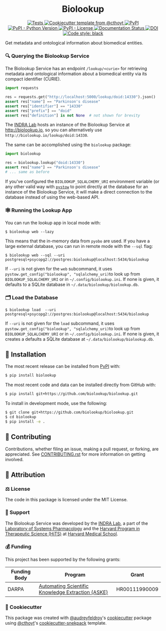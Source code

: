 <!--
<p align="center">
  <img src="https://github.com/biolookup/biolookup/raw/main/docs/source/logo.png" height="150">
</p>
-->

<h1 align="center">
  Biolookup
</h1>

<p align="center">
    <a href="https://github.com/biolookup/biolookup/actions?query=workflow%3ATests">
        <img alt="Tests" src="https://github.com/biolookup/biolookup/workflows/Tests/badge.svg" />
    </a>
    <a href="https://github.com/cthoyt/cookiecutter-python-package">
        <img alt="Cookiecutter template from @cthoyt" src="https://img.shields.io/badge/Cookiecutter-python--package-yellow" /> 
    </a>
    <a href="https://pypi.org/project/biolookup">
        <img alt="PyPI" src="https://img.shields.io/pypi/v/biolookup" />
    </a>
    <a href="https://pypi.org/project/biolookup">
        <img alt="PyPI - Python Version" src="https://img.shields.io/pypi/pyversions/biolookup" />
    </a>
    <a href="https://github.com/biolookup/biolookup/blob/main/LICENSE">
        <img alt="PyPI - License" src="https://img.shields.io/pypi/l/biolookup" />
    </a>
    <a href='https://biolookup.readthedocs.io/en/latest/?badge=latest'>
        <img src='https://readthedocs.org/projects/biolookup/badge/?version=latest' alt='Documentation Status' />
    </a>
    <a href="https://zenodo.org/badge/latestdoi/400996921">
        <img src="https://zenodo.org/badge/400996921.svg" alt="DOI">
    </a>
    <a href='https://github.com/psf/black'>
        <img src='https://img.shields.io/badge/code%20style-black-000000.svg' alt='Code style: black' />
    </a>
</p>

Get metadata and ontological information about biomedical entities.

### 🔍 Querying the Biolookup Service

The Biolookup Service has an endpoint `/lookup/<curie>` for retrieving metadata
and ontological information about a biomedical entity via its compact identifier (CURIE).

```python
import requests

res = requests.get("http://localhost:5000/lookup/doid:14330").json()
assert res["name"] == "Parkinson's disease"
assert res["identifier"] == "14330"
assert res["prefix"] == "doid"
assert res["definition"] is not None  # not shown for brevity
```

The [INDRA Lab](https://indralab.github.io) hosts an instance of the Biolookup Service at 
http://biolookup.io, so you can alternatively use `http://biolookup.io/lookup/doid:14330`.

The same can be accomplished using the `biolookup` package:

```python
import biolookup

res = biolookup.lookup("doid:14330")
assert res["name"] == "Parkinson's disease"
# ... same as before
```

If you've configured the `BIOLOOKUP_SQLALCHEMY_URI` environment variable (or any other valid way
with [`pystow`](https://github.com/cthoyt/pystow) to point directly at the database for an instance
of the Biolookup Service, it will make a direct connection to the database instead of using the
web-based API.

### 🕸️ Running the Lookup App

You can run the lookup app in local mode with:

```shell
$ biolookup web --lazy
```

This means that the in-memory data from `pyobo` are used. If you have a large external database, you
can run in remote mode with the `--sql` flag:

```shell
$ biolookup web --sql --uri postgresql+psycopg2://postgres:biolookup@localhost:5434/biolookup
```

If `--uri` is not given for the `web` subcommand, it
uses `pystow.get_config("biolookup", "sqlalchemy_uri)`to look up from `BIOLOOKUP_SQLALCHEMY_URI` or
in `~/.config/biolookup.ini`. If none is given, it defaults to a SQLite database
in `~/.data/biolookup/biolookup.db`.

### 🗂️ Load the Database

```shell
$ biolookup load  --uri postgresql+psycopg2://postgres:biolookup@localhost:5434/biolookup
```

If `--uri` is not given for the `load` subcommand, it
uses `pystow.get_config("biolookup", "sqlalchemy_uri)`to look up from `BIOLOOKUP_SQLALCHEMY_URI` or
in `~/.config/biolookup.ini`. If none is given, it creates a defaults a SQLite database
at `~/.data/biolookup/biolookup.db`.

## 🚀 Installation

The most recent release can be installed from
[PyPI](https://pypi.org/project/biolookup/) with:

```bash
$ pip install biolookup
```

The most recent code and data can be installed directly from GitHub with:

```bash
$ pip install git+https://github.com/biolookup/biolookup.git
```

To install in development mode, use the following:

```bash
$ git clone git+https://github.com/biolookup/biolookup.git
$ cd biolookup
$ pip install -e .
```

## 👐 Contributing

Contributions, whether filing an issue, making a pull request, or forking, are appreciated. See
[CONTRIBUTING.rst](https://github.com/biolookup/biolookup/blob/master/CONTRIBUTING.rst) for more
information on getting involved.

## 👀 Attribution

### ⚖️ License

The code in this package is licensed under the MIT License.

<!--
### 📖 Citation

Citation goes here!
-->

### 🎁 Support

The Biolookup Service was developed by the [INDRA Lab](https://indralab.github.io), a part of the
[Laboratory of Systems Pharmacology](https://hits.harvard.edu/the-program/laboratory-of-systems-pharmacology/about/)
and the [Harvard Program in Therapeutic Science (HiTS)](https://hits.harvard.edu)
at [Harvard Medical School](https://hms.harvard.edu/).

### 💰 Funding

This project has been supported by the following grants:

| Funding Body                                             | Program                                                                                                                       | Grant           |
|----------------------------------------------------------|-------------------------------------------------------------------------------------------------------------------------------|-----------------|
| DARPA                                                    | [Automating Scientific Knowledge Extraction (ASKE)](https://www.darpa.mil/program/automating-scientific-knowledge-extraction) | HR00111990009   |

### 🍪 Cookiecutter

This package was created with [@audreyfeldroy](https://github.com/audreyfeldroy)'s
[cookiecutter](https://github.com/cookiecutter/cookiecutter) package
using [@cthoyt](https://github.com/cthoyt)'s
[cookiecutter-snekpack](https://github.com/cthoyt/cookiecutter-snekpack) template.
